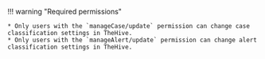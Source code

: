 !!! warning "Required permissions"
    
    * Only users with the `manageCase/update` permission can change case classification settings in TheHive.
    * Only users with the `manageAlert/update` permission can change alert classification settings in TheHive.